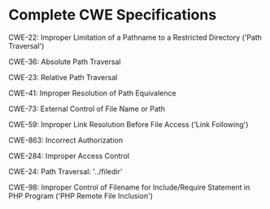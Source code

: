 

# Complete CWE Specifications

CWE-22: Improper Limitation of a Pathname to a Restricted Directory ('Path Traversal')

CWE-36: Absolute Path Traversal

CWE-23: Relative Path Traversal

CWE-41: Improper Resolution of Path Equivalence

CWE-73: External Control of File Name or Path

CWE-59: Improper Link Resolution Before File Access ('Link Following')

CWE-863: Incorrect Authorization

CWE-284: Improper Access Control

CWE-24: Path Traversal: '../filedir'

CWE-98: Improper Control of Filename for Include/Require Statement in PHP Program ('PHP Remote File Inclusion')
